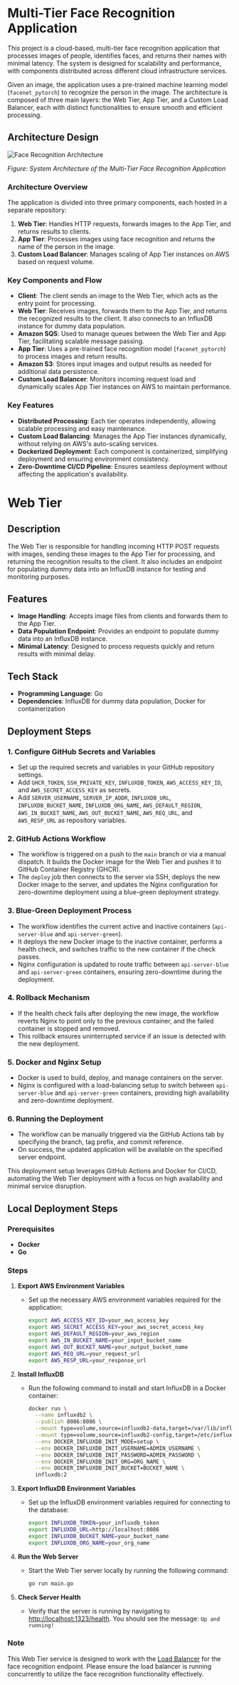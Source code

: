# Multi-Tier Face Recognition Application

This project is a cloud-based, multi-tier face recognition application that processes images of people, identifies faces, and returns their names with minimal latency. The system is designed for scalability and performance, with components distributed across different cloud infrastructure services.

Given an image, the application uses a pre-trained machine learning model (`facenet_pytorch`) to recognize the person in the image. The architecture is composed of three main layers: the Web Tier, App Tier, and a Custom Load Balancer, each with distinct functionalities to ensure smooth and efficient processing.

## Architecture Design

![Face Recognition Architecture](assets/assessment.png)

*Figure: System Architecture of the Multi-Tier Face Recognition Application*

### Architecture Overview

The application is divided into three primary components, each hosted in a separate repository:

1. **Web Tier**: Handles HTTP requests, forwards images to the App Tier, and returns results to clients.
2. **App Tier**: Processes images using face recognition and returns the name of the person in the image.
3. **Custom Load Balancer**: Manages scaling of App Tier instances on AWS based on request volume.

### Key Components and Flow

- **Client**: The client sends an image to the Web Tier, which acts as the entry point for processing.
- **Web Tier**: Receives images, forwards them to the App Tier, and returns the recognized results to the client. It also connects to an InfluxDB instance for dummy data population.
- **Amazon SQS**: Used to manage queues between the Web Tier and App Tier, facilitating scalable message passing.
- **App Tier**: Uses a pre-trained face recognition model (`facenet_pytorch`) to process images and return results.
- **Amazon S3**: Stores input images and output results as needed for additional data persistence.
- **Custom Load Balancer**: Monitors incoming request load and dynamically scales App Tier instances on AWS to maintain performance.

### Key Features

- **Distributed Processing**: Each tier operates independently, allowing scalable processing and easy maintenance.
- **Custom Load Balancing**: Manages the App Tier instances dynamically, without relying on AWS's auto-scaling services.
- **Dockerized Deployment**: Each component is containerized, simplifying deployment and ensuring environment consistency.
- **Zero-Downtime CI/CD Pipeline**: Ensures seamless deployment without affecting the application's availability.

# Web Tier

## Description
The Web Tier is responsible for handling incoming HTTP POST requests with images, sending these images to the App Tier for processing, and returning the recognition results to the client. It also includes an endpoint for populating dummy data into an InfluxDB instance for testing and monitoring purposes.

## Features
- **Image Handling**: Accepts image files from clients and forwards them to the App Tier.
- **Data Population Endpoint**: Provides an endpoint to populate dummy data into an InfluxDB instance.
- **Minimal Latency**: Designed to process requests quickly and return results with minimal delay.

## Tech Stack
- **Programming Language**: Go
- **Dependencies**: InfluxDB for dummy data population, Docker for containerization

## Deployment Steps

### 1. Configure GitHub Secrets and Variables
   - Set up the required secrets and variables in your GitHub repository settings.
   - Add `GHCR_TOKEN`, `SSH_PRIVATE_KEY`, `INFLUXDB_TOKEN`, `AWS_ACCESS_KEY_ID`, and `AWS_SECRET_ACCESS_KEY` as secrets.
   - Add `SERVER_USERNAME`, `SERVER_IP_ADDR`, `INFLUXDB_URL`, `INFLUXDB_BUCKET_NAME`, `INFLUXDB_ORG_NAME`, `AWS_DEFAULT_REGION`, `AWS_IN_BUCKET_NAME`, `AWS_OUT_BUCKET_NAME`, `AWS_REQ_URL`, and `AWS_RESP_URL` as repository variables.

### 2. GitHub Actions Workflow
   - The workflow is triggered on a push to the `main` branch or via a manual dispatch. It builds the Docker image for the Web Tier and pushes it to GitHub Container Registry (GHCR).
   - The `deploy` job then connects to the server via SSH, deploys the new Docker image to the server, and updates the Nginx configuration for zero-downtime deployment using a blue-green deployment strategy.

### 3. Blue-Green Deployment Process
   - The workflow identifies the current active and inactive containers (`api-server-blue` and `api-server-green`).
   - It deploys the new Docker image to the inactive container, performs a health check, and switches traffic to the new container if the check passes.
   - Nginx configuration is updated to route traffic between `api-server-blue` and `api-server-green` containers, ensuring zero-downtime during the deployment.

### 4. Rollback Mechanism
   - If the health check fails after deploying the new image, the workflow reverts Nginx to point only to the previous container, and the failed container is stopped and removed.
   - This rollback ensures uninterrupted service if an issue is detected with the new deployment.

### 5. Docker and Nginx Setup
   - Docker is used to build, deploy, and manage containers on the server.
   - Nginx is configured with a load-balancing setup to switch between `api-server-blue` and `api-server-green` containers, providing high availability and zero-downtime deployment.

### 6. Running the Deployment
   - The workflow can be manually triggered via the GitHub Actions tab by specifying the branch, tag prefix, and commit reference.
   - On success, the updated application will be available on the specified server endpoint.

This deployment setup leverages GitHub Actions and Docker for CI/CD, automating the Web Tier deployment with a focus on high availability and minimal service disruption.

## Local Deployment Steps

### Prerequisites
- **Docker**
- **Go**

### Steps

1. **Export AWS Environment Variables**
   - Set up the necessary AWS environment variables required for the application:
     ```bash
     export AWS_ACCESS_KEY_ID=your_aws_access_key
     export AWS_SECRET_ACCESS_KEY=your_aws_secret_access_key
     export AWS_DEFAULT_REGION=your_aws_region
     export AWS_IN_BUCKET_NAME=your_input_bucket_name
     export AWS_OUT_BUCKET_NAME=your_output_bucket_name
     export AWS_REQ_URL=your_request_url
     export AWS_RESP_URL=your_response_url
     ```

2. **Install InfluxDB**
   - Run the following command to install and start InfluxDB in a Docker container:
     ```bash
     docker run \
       --name influxdb2 \
       --publish 8086:8086 \
       --mount type=volume,source=influxdb2-data,target=/var/lib/influxdb2 \
       --mount type=volume,source=influxdb2-config,target=/etc/influxdb2 \
       --env DOCKER_INFLUXDB_INIT_MODE=setup \
       --env DOCKER_INFLUXDB_INIT_USERNAME=ADMIN_USERNAME \
       --env DOCKER_INFLUXDB_INIT_PASSWORD=ADMIN_PASSWORD \
       --env DOCKER_INFLUXDB_INIT_ORG=ORG_NAME \
       --env DOCKER_INFLUXDB_INIT_BUCKET=BUCKET_NAME \
       influxdb:2
     ```

3. **Export InfluxDB Environment Variables**
   - Set up the InfluxDB environment variables required for connecting to the database:
     ```bash
     export INFLUXDB_TOKEN=your_influxdb_token
     export INFLUXDB_URL=http://localhost:8086
     export INFLUXDB_BUCKET_NAME=your_bucket_name
     export INFLUXDB_ORG_NAME=your_org_name
     ```

4. **Run the Web Server**
   - Start the Web Tier server locally by running the following command:
     ```bash
     go run main.go
     ```

5. **Check Server Health**
   - Verify that the server is running by navigating to [http://localhost:1323/health](http://localhost:1323/health). You should see the message: `Up and running!`

### Note
This Web Tier service is designed to work with the [Load Balancer](https://github.com/dhruv-assessment/load-balancer) for the face recognition endpoint. Please ensure the load balancer is running concurrently to utilize the face recognition functionality effectively.
